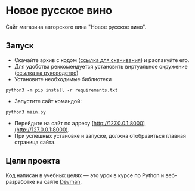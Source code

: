 # Новое русское вино

Сайт магазина авторского вина "Новое русское вино".

## Запуск

- Скачайте архив с кодом ([ссылка для скачивания](https://codeload.github.com/5nail000/devman_01_wine/zip/refs/heads/master)) и распакуйте его.
- Для удобства реккомендуется установить виртуальное окружение ([ссылка на руководство](https://fixmypc.ru/post/sozdanie-virtualnogo-okruzheniia-v-python-3-s-venv-i-virtualenv/?ysclid=l7udz3aqdd57938214#efd7))
- Установите необходимые библиотеки
```
python3 -m pip install -r requirements.txt
```
- Запустите сайт командой:
```
python3 main.py
```
- Перейдите на сайт по адресу [http://127.0.0.1:8000](http://127.0.0.1:8000).
- При успешных установке и запуске, должна отобразиться главная страница сайта.

## Цели проекта

Код написан в учебных целях — это урок в курсе по Python и веб-разработке на сайте [Devman](https://dvmn.org).
